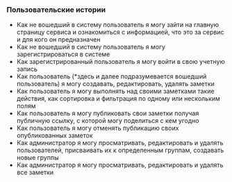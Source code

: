 ### Пользовательские истории

* Как не вошедший в систему пользователь я могу зайти на главную страницу сервиса и ознакомиться с информацией, что это за сервис и для кого он предназначен
* Как не вошедший в систему пользователь я могу зарегистрироваться в системе
* Как зарегистрированный пользователь я могу войти в свою учетную запись
* Как пользователь (*здесь и далее подразумевается вошедший пользователь) я могу создавать, редактировать, удалять заметки
* Как пользователь я могу выполнять над своими заметками такие действия, как сортировка и фильтрация по одному или нескольким полям
* Как пользователь я могу публиковать свои заметки получая публичную ссылку, с которой могу поделиться с кем угодно
* Как пользователь я могу отменять публикацию своих опубликованных заметок
* Как администратор я могу просматривать, редактировать и удалять пользователей, присваивать их к определенным группам, создавать новые группы
* Как администратор я могу просматривать, редактировать и удалять все заметки